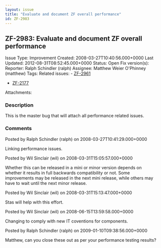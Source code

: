```yaml
---
layout: issue
title: "Evaluate and document ZF overall performance"
id: ZF-2983
---
```


ZF-2983: Evaluate and document ZF overall performance
-----------------------------------------------------

 Issue Type: Improvement Created: 2008-03-27T10:40:56.000+0000 Last Updated: 2012-08-31T08:52:45.000+0000 Status: Open Fix version(s): 
 Reporter:  Ralph Schindler (ralph)  Assignee:  Matthew Weier O'Phinney (matthew)  Tags: 
 Related issues: - [ZF-2961](/issues/browse/ZF-2961)
- [ZF-2177](/issues/browse/ZF-2177)
 
 Attachments: 
### Description

This is the master bug that will attach all performance related issues.

 

 

### Comments

Posted by Ralph Schindler (ralph) on 2008-03-27T10:41:29.000+0000

Linking performance issues.

 

 

Posted by Wil Sinclair (wil) on 2008-03-31T15:05:57.000+0000

Whether this can be released in a mini or minor version depends on whether it results in full backwards compatibility or not. Some improvements may be released in the next mini release, while others may have to wait until the next minor release.

 

 

Posted by Wil Sinclair (wil) on 2008-03-31T15:13:47.000+0000

Stas will help with this effort.

 

 

Posted by Wil Sinclair (wil) on 2008-06-15T13:59:58.000+0000

Changing to comply with new IT coventions for components.

 

 

Posted by Ralph Schindler (ralph) on 2009-01-10T09:38:56.000+0000

Matthew, can you close these out as per your performance testing results?

 

 
